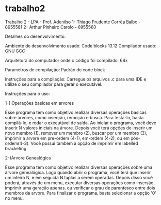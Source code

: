 # trabalho2
Trabalho 2 - LPA - Prof. Adenilso
1- Thiago Prudente Corrêa Balbo - 8955581
2- Arthur Pinheiro Carolo - 8955560

Detalhes do desenvolvimento:

Ambiente de desenvolvimento usado: Code blocks 13.12
Compilador usado: GNU GCC

Arquitetura do computador onde o código foi compilado: 64x

Parametros de compilação: Padrão do code block

Instruções para a compilação:
Carregue os arquivos .c para uma IDE e utilize o seu compilador para gerar o executável.

Instruções para o uso:

1-) Operações basicas em arvores

Esse programa tem como objetivo realizar diversas operações basicas sobre árvores, como inserção, remoção e busca. Para testa-lo, basta compilá-lo, e rodar o executável de saída. Ao iniciar o programa, você deve inserir N valores iniciais na árvore. Depois você terá opções de inserir um novo membro (1), remover um membro (2), buscar por um membro (3), imprimir a arvore em pre-ordem (4-1), em-ordem (4-2), ou em pós-ordem(4-3). Você possui também a opção de imprimir em labelled bracketing.


2-)Árvore Genealógica

Esse programa tem como objetivo realizar diversas operações sobre uma árvore genealógica. Logo quando abrir o programa, você terá que inserir um inteiro N, e em seguida N tuplas a serem operadas. Depois disso você poderá, através de um menu, executar diversas operações como insersão, imprimir uma geração apenas, ou verificar o grau de parentesco entre dois membros da arvore. Para finalizar o programa, basta selecionar a opção '0' no menu.
